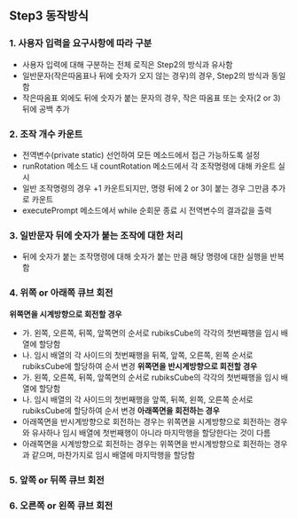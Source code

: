 ## Step3 동작방식
### 1. 사용자 입력을 요구사항에 따라 구분
* 사용자 입력에 대해 구분하는 전체 로직은 Step2의 방식과 유사함
* 일반문자(작은따옴표나 뒤에 숫자가 오지 않는 경우)의 경우, Step2의 방식과 동일함
* 작은따옴표 외에도 뒤에 숫자가 붙는 문자의 경우, 작은 따옴표 또는 숫자(2 or 3) 뒤에 공백 추가
### 2. 조작 개수 카운트
* 전역변수(private static) 선언하여 모든 메소드에서 접근 가능하도록 설정
* runRotation 메소드 내 countRotation 메소드에서 각 조작명령에 대해 카운트 실시
* 일반 조작명령의 경우 +1 카운트되지만, 명령 뒤에 2 or 3이 붙는 경우 그만큼 추가로 카운트
* executePrompt 메소드에서 while 순회문 종료 시 전역변수의 결과값을 출력
### 3. 일반문자 뒤에 숫자가 붙는 조작에 대한 처리
* 뒤에 숫자가 붙는 조작명령에 대해 숫자가 붙는 만큼 해당 명령에 대한 실행을 반복함
### 4. 위쪽 or 아래쪽 큐브 회전
**위쪽면을 시계방향으로 회전할 경우**
* 가. 왼쪽, 오른쪽, 뒤쪽, 앞쪽면의 순서로 rubiksCube의 각각의 첫번째행을 임시 배열에 할당함
* 나. 임시 배열의 각 사이드의 첫번째행을 뒤쪽, 앞쪽, 오른쪽, 왼쪽 순서로 rubiksCube에 할당하여 순서 변경
**위쪽면을 반시계방향으로 회전할 경우**
* 가. 왼쪽, 오른쪽, 뒤쪽, 앞쪽면의 순서로 rubiksCube의 각각의 첫번째행을 임시 배열에 할당함
* 나. 임시 배열의 각 사이드의 첫번째행을 앞쪽, 뒤쪽, 왼쪽, 오른쪽 순서로 rubiksCube에 할당하여 순서 변경
**아래쪽면을 회전하는 경우**
* 아래쪽면을 반시계방향으로 회전하는 경우는 위쪽면을 시계방향으로 회전하는 경우와 유사하나 임시 배열에 첫번째행이 아니라 마지막행을 할당한다는 것이 다름
* 아래쪽면을 시계방향으로 회전하는 경우는 위쪽면을 반시계방향으로 회전하는 경우과 같으며, 마찬가지로 임시 배열에 마지막행을 할당함
### 5. 앞쪽 or 뒤쪽 큐브 회전
### 6. 오른쪽 or 왼쪽 큐브 회전


